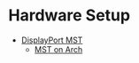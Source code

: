 # Hardware Setup

- [DisplayPort MST](https://www.tripplite.com/products/multi-stream-transport-mst-hub-technology)
  - [MST on Arch](https://superuser.com/questions/1129900/mst-on-arch-linux)
